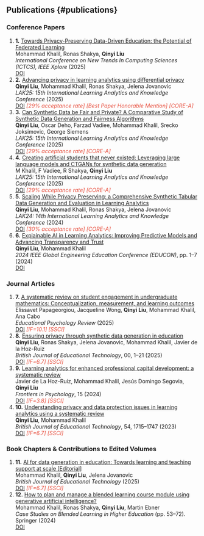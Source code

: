 ## Publications {#publications}

### Conference Papers
<ol class="bibliography">
<li>
  <div class="pub-row">
    <div class="title"><strong>1.</strong> <a href="https://doi.org/10.1109/ICTCS65341.2025.10989403">Towards Privacy-Preserving Data-Driven Education: the Potential of Federated Learning</a></div>
    <div class="author">Mohammad Khalil, Ronas Shakya, <strong>Qinyi Liu</strong></div>
    <div class="periodical"><em>International Conference on New Trends In Computing Sciences (ICTCS), IEEE Xplore</em> (2025)</div>
    <div class="links"><a href="https://doi.org/10.1109/ICTCS65341.2025.10989403" target="_blank">DOI</a></div>
  </div>
</li>
<li>
  <div class="pub-row">
    <div class="title"><strong>2.</strong> <a href="https://doi.org/10.1145/3706468.3706493">Advancing privacy in learning analytics using differential privacy</a></div>
    <div class="author"><strong>Qinyi Liu</strong>, Mohammad Khalil, Ronas Shakya, Jelena Jovanovic</div>
    <div class="periodical"><em>LAK25: 15th International Learning Analytics and Knowledge Conference</em> (2025)</div>
    <div class="links"><a href="https://doi.org/10.1145/3706468.3706493" target="_blank">DOI</a> <i style="color:#e74d3c">[29% acceptance rate] [Best Paper Honorable Mention] [CORE-A]</i></div>
  </div>
</li>
<li>
  <div class="pub-row">
    <div class="title"><strong>3.</strong> <a href="https://doi.org/10.1145/3706468.3706546">Can Synthetic Data be Fair and Private? A Comparative Study of Synthetic Data Generation and Fairness Algorithms</a></div>
    <div class="author"><strong>Qinyi Liu</strong>, Oscar Deho, Farzad Vadiee, Mohammad Khalil, Srecko Joksimovic, George Siemens</div>
    <div class="periodical"><em>LAK25: 15th International Learning Analytics and Knowledge Conference</em> (2025)</div>
    <div class="links"><a href="https://doi.org/10.1145/3706468.3706546" target="_blank">DOI</a> <i style="color:#e74d3c">[29% acceptance rate] [CORE-A]</i></div>
  </div>
</li>
<li>
  <div class="pub-row">
    <div class="title"><strong>4.</strong> <a href="https://doi.org/10.1145/3636555.3636921">Creating artificial students that never existed: Leveraging large language models and CTGANs for synthetic data generation</a></div>
    <div class="author">M Khalil, F Vadiee, R Shakya, <strong>Qinyi Liu</strong></div>
    <div class="periodical"><em>LAK25: 15th International Learning Analytics and Knowledge Conference</em> (2025)</div>
    <div class="links"><a href="https://doi.org/10.1145/3636555.3636921" target="_blank">DOI</a> <i style="color:#e74d3c">[29% acceptance rate] [CORE-A]</i></div>
  </div>
</li>
<li>
  <div class="pub-row">
    <div class="title"><strong>5.</strong> <a href="https://doi.org/10.1145/3636555.3636921">Scaling While Privacy Preserving: a Comprehensive Synthetic Tabular Data Generation and Evaluation in Learning Analytics</a></div>
    <div class="author"><strong>Qinyi Liu</strong>, Mohammad Khalil, Ronas Shakya, Jelena Jovanovic</div>
    <div class="periodical"><em>LAK24: 14th International Learning Analytics and Knowledge Conference</em> (2024)</div>
    <div class="links"><a href="https://doi.org/10.1145/3636555.3636921" target="_blank">DOI</a> <i style="color:#e74d3c">[30% acceptance rate] [CORE-A]</i></div>
  </div>
</li>
<li>
  <div class="pub-row">
    <div class="title"><strong>6.</strong> <a href="https://doi.org/10.1109/EDUCON60312.2024.10578733">Explainable AI in Learning Analytics: Improving Predictive Models and Advancing Transparency and Trust</a></div>
    <div class="author"><strong>Qinyi Liu</strong>, Mohammad Khalil</div>
    <div class="periodical"><em>2024 IEEE Global Engineering Education Conference (EDUCON)</em>, pp. 1–7 (2024)</div>
    <div class="links"><a href="https://doi.org/10.1109/EDUCON60312.2024.10578733" target="_blank">DOI</a></div>
  </div>
</li>
</ol>

### Journal Articles
<ol class="bibliography">
<li>
  <div class="pub-row">
    <div class="title"><strong>7.</strong> <a href="https://doi.org/10.1007/s10648-025-10046-y">A systematic review on student engagement in undergraduate mathematics: Conceptualization, measurement, and learning outcomes</a></div>
    <div class="author">Elissavet Papageorgiou, Jacqueline Wong, <strong>Qinyi Liu</strong>, Mohammad Khalil, Ana Cabo</div>
    <div class="periodical"><em>Educational Psychology Review</em> (2025)</div>
    <div class="links"><a href="https://doi.org/10.1007/s10648-025-10046-y" target="_blank">DOI</a> <i style="color:#e74d3c">[IF=10.1] [SSCI]</i></div>
  </div>
</li>
<li>
  <div class="pub-row">
    <div class="title"><strong>8.</strong> <a href="https://doi.org/10.1111/bjet.13576">Ensuring privacy through synthetic data generation in education</a></div>
    <div class="author"><strong>Qinyi Liu</strong>, Ronas Shakya, Jelena Jovanovic, Mohammad Khalil, Javier de la Hoz-Ruiz</div>
    <div class="periodical"><em>British Journal of Educational Technology</em>, 00, 1–21 (2025)</div>
    <div class="links"><a href="https://doi.org/10.1111/bjet.13576" target="_blank">DOI</a> <i style="color:#e74d3c">[IF=6.7] [SSCI]</i></div>
  </div>
</li>
<li>
  <div class="pub-row">
    <div class="title"><strong>9.</strong> <a href="https://doi.org/10.3389/fpsyg.2024.1302658">Learning analytics for enhanced professional capital development: a systematic review</a></div>
    <div class="author">Javier de La Hoz-Ruiz, Mohammad Khalil, Jesús Domingo Segovia, <strong>Qinyi Liu</strong></div>
    <div class="periodical"><em>Frontiers in Psychology</em>, 15 (2024)</div>
    <div class="links"><a href="https://doi.org/10.3389/fpsyg.2024.1302658" target="_blank">DOI</a> <i style="color:#e74d3c">[IF=3.8] [SSCI]</i></div>
  </div>
</li>
<li>
  <div class="pub-row">
    <div class="title"><strong>10.</strong> <a href="https://doi.org/10.1111/bjet.13388">Understanding privacy and data protection issues in learning analytics using a systematic review</a></div>
    <div class="author"><strong>Qinyi Liu</strong>, Mohammad Khalil</div>
    <div class="periodical"><em>British Journal of Educational Technology</em>, 54, 1715–1747 (2023)</div>
    <div class="links"><a href="https://doi.org/10.1111/bjet.13388" target="_blank">DOI</a> <i style="color:#e74d3c">[IF=6.7] [SSCI]</i></div>
  </div>
</li>
</ol>

### Book Chapters & Contributions to Edited Volumes
<ol class="bibliography">
<li>
  <div class="pub-row">
    <div class="title"><strong>11.</strong> <a href="https://doi.org/10.1111/bjet.13580">AI for data generation in education: Towards learning and teaching support at scale [Editorial]</a></div>
    <div class="author">Mohammad Khalil, <strong>Qinyi Liu</strong>, Jelena Jovanovic</div>
    <div class="periodical"><em>British Journal of Educational Technology</em> (2025)</div>
    <div class="links"><a href="https://doi.org/10.1111/bjet.13580" target="_blank">DOI</a> <i style="color:#e74d3c">[IF=6.7] [SSCI]</i></div>
  </div>
</li>
<li>
  <div class="pub-row">
    <div class="title"><strong>12.</strong> <a href="https://doi.org/10.1007/978-981-97-9388-4_4">How to plan and manage a blended learning course module using generative artificial intelligence?</a></div>
    <div class="author">Mohammad Khalil, Ronas Shakya, <strong>Qinyi Liu</strong>, Martin Ebner</div>
    <div class="periodical"><em>Case Studies on Blended Learning in Higher Education</em> (pp. 53–72). Springer (2024)</div>
    <div class="links"><a href="https://doi.org/10.1007/978-981-97-9388-4_4" target="_blank">DOI</a></div>
  </div>
</li>
</ol>


     

